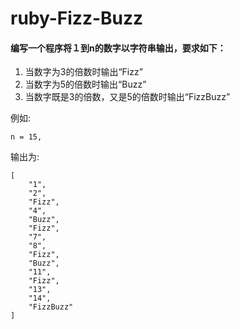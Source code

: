 # ruby-Fizz-Buzz

#### 编写一个程序将１到n的数字以字符串输出，要求如下：

1. 当数字为3的倍数时输出“Fizz”
2. 当数字为5的倍数时输出“Buzz”
3. 当数字既是3的倍数，又是5的倍数时输出“FizzBuzz”

例如:
```
n = 15,
```
输出为:
```
[
    "1",
    "2",
    "Fizz",
    "4",
    "Buzz",
    "Fizz",
    "7",
    "8",
    "Fizz",
    "Buzz",
    "11",
    "Fizz",
    "13",
    "14",
    "FizzBuzz"
]
```